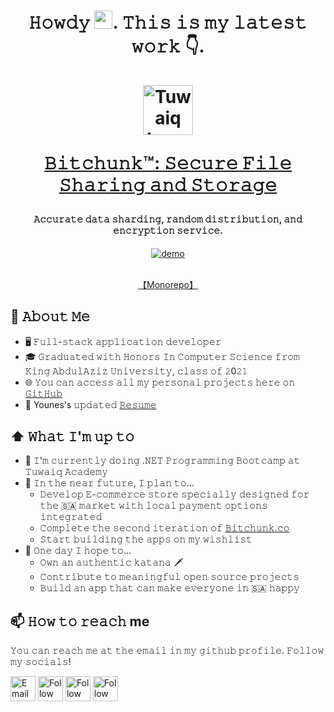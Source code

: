 <h1 align="center">
𝙷𝚘𝚠𝚍𝚢 <img src="https://github.com/TheDudeThatCode/TheDudeThatCode/blob/master/Assets/Hi.gif" width="29px">. 𝚃𝚑𝚒𝚜 𝚒𝚜 𝚖𝚢 𝚕𝚊𝚝𝚎𝚜𝚝 𝚠𝚘𝚛𝚔 👇.
<br/>
<br/>
<a href="https://bitchunk.co/" target="_blank"><img src="https://raw.githubusercontent.com/YounesAlturkey/bitchunk/main/frontend/public/logo.png" alt="Tuwaiq Logo" width="80"/></a>

<a href="https://bitchunk.co/" target="_blank">𝙱𝚒𝚝𝚌𝚑𝚞𝚗𝚔™: 𝚂𝚎𝚌𝚞𝚛𝚎 𝙵𝚒𝚕𝚎 𝚂𝚑𝚊𝚛𝚒𝚗𝚐 𝚊𝚗𝚍 𝚂𝚝𝚘𝚛𝚊𝚐𝚎</a>

</h1>
<h4 align="center">𝙰𝚌𝚌𝚞𝚛𝚊𝚝𝚎 𝚍𝚊𝚝𝚊 𝚜𝚑𝚊𝚛𝚍𝚒𝚗𝚐, 𝚛𝚊𝚗𝚍𝚘𝚖 𝚍𝚒𝚜𝚝𝚛𝚒𝚋𝚞𝚝𝚒𝚘𝚗, 𝚊𝚗𝚍 𝚎𝚗𝚌𝚛𝚢𝚙𝚝𝚒𝚘𝚗 𝚜𝚎𝚛𝚟𝚒𝚌𝚎.</h4>


<div align="center">
  <a href="https://bitchunk.co/" target="_blank"><img src="https://raw.githubusercontent.com/YounesAlturkey/bitchunk/main/frontend/src/assets/img/demo.gif" alt="demo"/></a>
  </br>
  </br>
  
  [【Monorepo】](https://github.com/younes-alturkey/bitchunk.co)
  
</div> 

## :book: 𝙰𝚋𝚘𝚞𝚝 𝙼𝚎
- 🖥  𝙵𝚞𝚕𝚕-𝚜𝚝𝚊𝚌𝚔 𝚊𝚙𝚙𝚕𝚒𝚌𝚊𝚝𝚒𝚘𝚗 𝚍𝚎𝚟𝚎𝚕𝚘𝚙𝚎𝚛
- 🎓 𝙶𝚛𝚊𝚍𝚞𝚊𝚝𝚎𝚍 𝚠𝚒𝚝𝚑 𝙷𝚘𝚗𝚘𝚛𝚜 𝙸𝚗 𝙲𝚘𝚖𝚙𝚞𝚝𝚎𝚛 𝚂𝚌𝚒𝚎𝚗𝚌𝚎 𝚏𝚛𝚘𝚖 𝙺𝚒𝚗𝚐 𝙰𝚋𝚍𝚞𝚕𝙰𝚣𝚒𝚣 𝚄𝚗𝚒𝚟𝚎𝚛𝚜𝚒𝚝𝚢, 𝚌𝚕𝚊𝚜𝚜 𝚘𝚏 𝟸0𝟸𝟷
- 🌐 𝚈𝚘𝚞 𝚌𝚊𝚗 𝚊𝚌𝚌𝚎𝚜𝚜 𝚊𝚕𝚕 𝚖𝚢 𝚙𝚎𝚛𝚜𝚘𝚗𝚊𝚕 𝚙𝚛𝚘𝚓𝚎𝚌𝚝𝚜 𝚑𝚎𝚛𝚎 𝚘𝚗 [𝙶𝚒𝚝𝙷𝚞𝚋](https://github.com/younes-alturkey?tab=repositories)
- 📝 Younes's 𝚞𝚙𝚍𝚊𝚝𝚎𝚍 [𝚁𝚎𝚜𝚞𝚖𝚎](https://younesalturkey.sa/younes-alturkey-resume.pdf)

## ⬆ 𝚆𝚑𝚊𝚝 𝙸'𝚖 𝚞𝚙 𝚝𝚘
- 🔨 𝙸'𝚖 𝚌𝚞𝚛𝚛𝚎𝚗𝚝𝚕𝚢 𝚍𝚘𝚒𝚗𝚐 .𝙽𝙴𝚃 𝙿𝚛𝚘𝚐𝚛𝚊𝚖𝚖𝚒𝚗𝚐 𝙱𝚘𝚘𝚝𝚌𝚊𝚖𝚙 𝚊𝚝 𝚃𝚞𝚠𝚊𝚒𝚚 𝙰𝚌𝚊𝚍𝚎𝚖𝚢
- 🎯 𝙸𝚗 𝚝𝚑𝚎 𝚗𝚎𝚊𝚛 𝚏𝚞𝚝𝚞𝚛𝚎, 𝙸 𝚙𝚕𝚊𝚗 𝚝𝚘...
	- 𝙳𝚎𝚟𝚎𝚕𝚘𝚙 𝙴-𝚌𝚘𝚖𝚖𝚎𝚛𝚌𝚎 𝚜𝚝𝚘𝚛𝚎 𝚜𝚙𝚎𝚌𝚒𝚊𝚕𝚕𝚢 𝚍𝚎𝚜𝚒𝚐𝚗𝚎𝚍 𝚏𝚘𝚛 𝚝𝚑𝚎 🇸🇦 𝚖𝚊𝚛𝚔𝚎𝚝 𝚠𝚒𝚝𝚑 𝚕𝚘𝚌𝚊𝚕 𝚙𝚊𝚢𝚖𝚎𝚗𝚝 𝚘𝚙𝚝𝚒𝚘𝚗𝚜 𝚒𝚗𝚝𝚎𝚐𝚛𝚊𝚝𝚎𝚍
	- 𝙲𝚘𝚖𝚙𝚕𝚎𝚝𝚎 𝚝𝚑𝚎 𝚜𝚎𝚌𝚘𝚗𝚍 𝚒𝚝𝚎𝚛𝚊𝚝𝚒𝚘𝚗 𝚘𝚏 [𝙱𝚒𝚝𝚌𝚑𝚞𝚗𝚔.𝚌𝚘](https://bitchunk.co)
	- 𝚂𝚝𝚊𝚛𝚝 𝚋𝚞𝚒𝚕𝚍𝚒𝚗𝚐 𝚝𝚑𝚎 𝚊𝚙𝚙𝚜 𝚘𝚗 𝚖𝚢 𝚠𝚒𝚜𝚑𝚕𝚒𝚜𝚝
- 🤞 𝙾𝚗𝚎 𝚍𝚊𝚢 𝙸 𝚑𝚘𝚙𝚎 𝚝𝚘...
	- 𝙾𝚠𝚗 𝚊𝚗 𝚊𝚞𝚝𝚑𝚎𝚗𝚝𝚒𝚌 𝚔𝚊𝚝𝚊𝚗𝚊 🗡️
	- 𝙲𝚘𝚗𝚝𝚛𝚒𝚋𝚞𝚝𝚎 𝚝𝚘 𝚖𝚎𝚊𝚗𝚒𝚗𝚐𝚏𝚞𝚕 𝚘𝚙𝚎𝚗 𝚜𝚘𝚞𝚛𝚌𝚎 𝚙𝚛𝚘𝚓𝚎𝚌𝚝𝚜
	- 𝙱𝚞𝚒𝚕𝚍 𝚊𝚗 𝚊𝚙𝚙 𝚝𝚑𝚊𝚝 𝚌𝚊𝚗 𝚖𝚊𝚔𝚎 𝚎𝚟𝚎𝚛𝚢𝚘𝚗𝚎 𝚒𝚗 🇸🇦 𝚑𝚊𝚙𝚙𝚢

## 📫 𝙷𝚘𝚠 𝚝𝚘 𝚛𝚎𝚊𝚌𝚑 me
𝚈𝚘𝚞 𝚌𝚊𝚗 𝚛𝚎𝚊𝚌𝚑 𝚖𝚎 𝚊𝚝 𝚝𝚑𝚎 𝚎𝚖𝚊𝚒𝚕 𝚒𝚗 𝚖𝚢 𝚐𝚒𝚝𝚑𝚞𝚋 𝚙𝚛𝚘𝚏𝚒𝚕𝚎. 𝙵𝚘𝚕𝚕𝚘𝚠 𝚖𝚢 𝚜𝚘𝚌𝚒𝚊𝚕𝚜!

[<img src="https://img.icons8.com/nolan/64/email.png" height="40em" align="center" alt="Email Younes" title="Email Younes Alturkey"/>](mailto:hi@younesalturkey.sa)
[<img src="https://raw.githubusercontent.com/Raymo111/Raymo111/master/socials/linkedin.png" height="40em" align="center" alt="Follow Younes on LinkedIn" title="Follow Younes on LinkedIn"/>](https://www.linkedin.com/in/younes-alturkey)
[<img src="https://raw.githubusercontent.com/Raymo111/Raymo111/master/socials/twitter.svg" height="40em" align="center" alt="Follow Younes on Twitter" title="Follow Younes on Twitter"/>](https://twitter.com/younes_alturkey)
[<img src="https://upload.wikimedia.org/wikipedia/commons/2/26/Spotify_logo_with_text.svg" height="40em" align="center" alt="Follow Younes on Spotify" title="Follow Younes on Spotify"/>](https://open.spotify.com/user/e5n7a9dm50233an41q324sav7)
